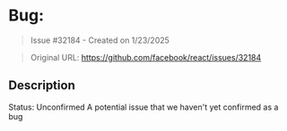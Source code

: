 # Bug:

> Issue #32184 - Created on 1/23/2025

> Original URL: https://github.com/facebook/react/issues/32184

## Description

Status: Unconfirmed
A potential issue that we haven't yet confirmed as a bug
